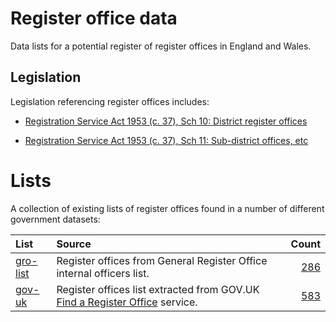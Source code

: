 # Register office data

Data lists for a potential register of register offices in England and Wales.

## Legislation

Legislation referencing register offices includes:

  * [Registration Service Act 1953 (c. 37), Sch 10: District register offices](http://www.legislation.gov.uk/ukpga/Eliz2/1-2/37/section/10?view=plain)

  * [Registration Service Act 1953 (c. 37), Sch 11: Sub-district offices, etc](http://www.legislation.gov.uk/ukpga/Eliz2/1-2/37/section/11?view=plain)

# Lists

A collection of existing lists of register offices found
in a number of different government datasets:

| List | Source | Count |
| :---         |    :--- | ---: |
|[gro-list](lists/gro-list) |Register offices from General Register Office internal officers list.|[286](lists/gro-list/list.tsv)|
|[gov-uk](lists/gov-uk) |Register offices list extracted from GOV.UK [Find a Register Office](https://www.gov.uk/register-offices) service.|[583](lists/gov-uk/list.tsv)|
